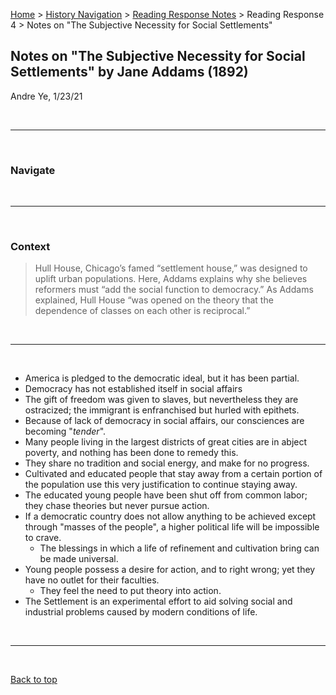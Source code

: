 [Home](https://andre-ye.github.io) > [History Navigation](https://andre-ye.github.io/history/history_navigation) > [Reading Response Notes](https://andre-ye.github.io/history/history_navigation#weekly-reading-responses) > Reading Response 4 > Notes on "The Subjective Necessity for Social Settlements"

## Notes on "The Subjective Necessity for Social Settlements" by Jane Addams (1892)
Andre Ye, 1/23/21

<br>

---

<br>

### Navigate

<br>

---

<br>

### Context
> Hull House, Chicago’s famed “settlement house,” was designed to uplift urban populations. Here, Addams explains why she believes reformers must “add the social function to democracy.” As Addams explained, Hull House “was opened on the theory that the dependence of classes on each other is reciprocal.”


<br>

---

<br>

- America is pledged to the democratic ideal, but it has been partial.
- Democracy has not established itself in social affairs
- The gift of freedom was given to slaves, but nevertheless they are ostracized; the immigrant is enfranchised but hurled with epithets.
- Because of lack of democracy in social affairs, our consciences are becoming "*tender*".
- Many people living in the largest districts of great cities are in abject poverty, and nothing has been done to remedy this.
- They share no tradition and social energy, and make for no progress.
- Cultivated and educated people that stay away from a certain portion of the population use this very justification to continue staying away.
- The educated young people have been shut off from common labor; they chase theories but never pursue action.
- If a democratic country does not allow anything to be achieved except through "masses of the people", a higher political life will be impossible to crave.
  - The blessings in which a life of refinement and cultivation bring can be made universal.
- Young people possess a desire for action, and to right wrong; yet they have no outlet for their faculties.
  - They feel the need to put theory into action.
- The Settlement is an experimental effort to aid solving social and industrial problems caused by modern conditions of life.

<br>

---

<br>

[Back to top](#)
